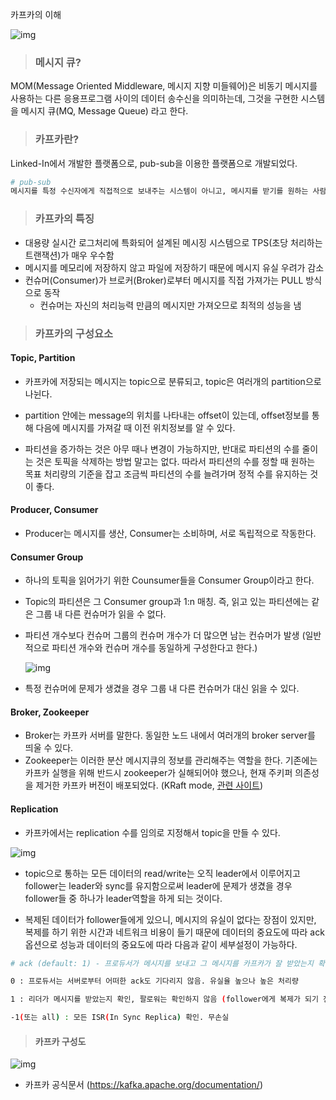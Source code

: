카프카의 이해

![img](https://t1.daumcdn.net/cfile/tistory/99EA16425C46ABA62F)



> ### 메시지 큐?

MOM(Message Oriented Middleware, 메시지 지향 미들웨어)은 비동기 메시지를 사용하는 다른 응용프로그램 사이의 데이터 송수신을 의미하는데, 그것을 구현한 시스템을 메시지 큐(MQ, Message Queue) 라고 한다.



> ### 카프카란?

Linked-In에서 개발한 플랫폼으로, pub-sub을 이용한 플랫폼으로 개발되었다.

```python
# pub-sub
메시지를 특정 수신자에게 직접적으로 보내주는 시스템이 아니고, 메시지를 받기를 원하는 사람이 해당 토픽(topic)을 구독함으로써 메시지를 읽어 올 수 있다. 보내는 사람과 받는 사람이 서로 독립적으로 작동
```



> ### 카프카의 특징

* 대용량 실시간 로그처리에 특화되어 설계된 메시징 시스템으로 TPS(초당 처리하는 트랜잭션)가 매우 우수함
* 메시지를 메모리에 저장하지 않고 파일에 저장하기 때문에 메시지 유실 우려가 감소
* 컨슈머(Consumer)가 브로커(Broker)로부터 메시지를 직접 가져가는 PULL 방식으로 동작
  * 컨슈머는 자신의 처리능력 만큼의 메시지만 가져오므로 최적의 성능을 냄



> ### 카프카의 구성요소

#### Topic, Partition

* 카프카에 저장되는 메시지는 topic으로 분류되고, topic은 여러개의 partition으로 나뉜다.

* partition 안에는 message의 위치를 나타내는 offset이 있는데, offset정보를 통해 다음에 메시지를 가져갈 때 이전 위치정보를 알 수 있다.
* 파티션을 증가하는 것은 아무 때나 변경이 가능하지만, 반대로 파티션의 수를 줄이는 것은 토픽을 삭제하는 방법 말고는 없다. 따라서 파티션의 수를 정할 때 원하는 목표 처리량의 기준을 잡고 조금씩 파티션의 수를 늘려가며 정적 수를 유지하는 것이 좋다.

#### Producer, Consumer

* Producer는 메시지를 생산, Consumer는 소비하며, 서로 독립적으로 작동한다.

#### Consumer Group

* 하나의 토픽을 읽어가기 위한 Counsumer들을 Consumer Group이라고 한다.

* Topic의 파티션은 그 Consumer group과 1:n 매칭. 즉, 읽고 있는 파티션에는 같은 그룹 내 다른 컨슈머가 읽을 수 없다.

* 파티션 개수보다 컨슈머 그룹의 컨슈머 개수가 더 많으면 남는 컨슈머가 발생 (일반적으로 파티션 개수와 컨슈머 개수를 동일하게 구성한다고 한다.)

  ![img](https://blog.kakaocdn.net/dn/HZKBH/btqFWcVyDXL/ycAkzTOum7md1ZIxGrGGv1/img.png)

* 특정 컨슈머에 문제가 생겼을 경우 그룹 내 다른 컨슈머가 대신 읽을 수 있다.

#### Broker, Zookeeper

* Broker는 카프카 서버를 말한다.  동일한 노드 내에서 여러개의 broker server를 띄울 수 있다.
* Zookeeper는 이러한 분산 메시지큐의 정보를 관리해주는 역할을 한다. 기존에는 카프카 실행을 위해 반드시 zookeeper가 실해되어야 했으나, 현재 주키퍼 의존성을 제거한 카프카 버전이 배포되었다. (KRaft mode, [관련 사이트](https://towardsdatascience.com/kafka-no-longer-requires-zookeeper-ebfbf3862104))

#### Replication

* 카프카에서는 replication 수를 임의로 지정해서 topic을 만들 수 있다.

![img](https://t1.daumcdn.net/cfile/tistory/99E5AD425C3FE33B10)

*  topic으로 통하는 모든 데이터의 read/write는 오직 leader에서 이루어지고 follower는 leader와 sync를 유지함으로써 leader에 문제가 생겼을 경우 follower들 중 하나가 leader역할을 하게 되는 것이다.

* 복제된 데이터가 follower들에게 있으니, 메시지의 유실이 없다는 장점이 있지만, 복제를 하기 위한 시간과 네트워크 비용이 들기 때문에 데이터의 중요도에 따라 ack옵션으로 성능과 데이터의 중요도에 따라 다음과 같이 세부설정이 가능하다.

```bash
# ack (default: 1) - 프로듀서가 메시지를 보내고 그 메시지를 카프카가 잘 받았는지 확인할 것인지 또는 확인하지 않을 것인지를 결정하는 옵션

0 : 프로듀서는 서버로부터 어떠한 ack도 기다리지 않음. 유실율 높으나 높은 처리량

1 : 리더가 메시지를 받았는지 확인, 팔로워는 확인하지 않음 (follower에게 복제가 되기 전에 	leader가 fail되면, 해당 메시지는 손실가능)

-1(또는 all) : 모든 ISR(In Sync Replica) 확인. 무손실
```



> #### 카프카 구성도

![img](https://t1.daumcdn.net/cfile/tistory/998C274D5C3FE33B0A)

* 카프카 공식문서 (https://kafka.apache.org/documentation/)